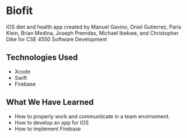 # Biofit
IOS diet and health app created by Manuel Gavino, Oniel Gutierrez, Paris Klein, Brian Medina, Joseph Premdas, Michael Ibekwe, and Christopher Dike for CSE 4550 Software Development


## Technologies Used
 - Xcode
 - Swift
 - Firebase
 
 ## What We Have Learned
 - How to properly work and communitcate in a team envirnoment.
 - How to develop an app for IOS
 - How to implement Firebase
 
 
